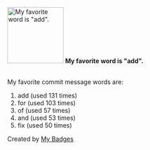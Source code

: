 <img src="https://my-badges.github.io/my-badges/favorite-word.png" alt="My favorite word is &quot;add&quot;." title="My favorite word is &quot;add&quot;." width="128">
<strong>My favorite word is &quot;add&quot;.</strong>
<br><br>

My favorite commit message words are:

1. add (used 131 times)
2. for (used 103 times)
3. of (used 57 times)
4. and (used 53 times)
5. fix (used 50 times)


Created by <a href="https://github.com/my-badges/my-badges">My Badges</a>